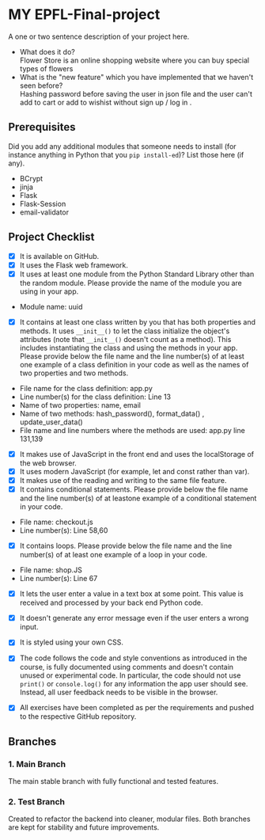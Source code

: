 # MY EPFL-Final-project

A one or two sentence description of your project here.

- What does it do?  
  Flower Store is an online shopping website where you can buy special types of flowers
- What is the "new feature" which you have implemented that we haven't seen before?  
  Hashing password before saving the user in json file and the user can't add to cart or add to wishist without sign up / log in .
  
## Prerequisites
Did you add any additional modules that someone needs to
install (for instance anything in Python that you `pip
install-ed`)? List those here (if any).
- BCrypt
- jinja
- Flask
- Flask-Session
- email-validator

## Project Checklist
- [x] It is available on GitHub.
- [x] It uses the Flask web framework.
- [x] It uses at least one module from the Python Standard
Library other than the random module.
Please provide the name of the module you are using in your
app.
- Module name: uuid
- [x] It contains at least one class written by you that has
both properties and methods. It uses `__init__()` to let the
class initialize the object's attributes (note that
`__init__()` doesn't count as a method). This includes
instantiating the class and using the methods in your app.
Please provide below the file name and the line number(s) of
at least one example of a class definition in your code as
well as the names of two properties and two methods.
- File name for the class definition: app.py
- Line number(s) for the class definition: Line 13
- Name of two properties: name, email
- Name of two methods: hash_password(), format_data() , update_user_data()
- File name and line numbers where the methods are used:  app.py line 131,139
- [x] It makes use of JavaScript in the front end and uses the
localStorage of the web browser.
- [x] It uses modern JavaScript (for example, let and const
rather than var).
- [x] It makes use of the reading and writing to the same file
feature.
- [x] It contains conditional statements. Please provide below
the file name and the line number(s) of at leastone example of a conditional statement in your code.
- File name: checkout.js
- Line number(s): Line 58,60
- [x] It contains loops. Please provide below the file name
and the line number(s) of at least
one example of a loop in your code.
- File name: shop.JS 
- Line number(s): Line 67
- [x] It lets the user enter a value in a text box at some
point.
This value is received and processed by your back end
Python code.
- [x] It doesn't generate any error message even if the user
enters a wrong input.
- [x] It is styled using your own CSS.
- [x] The code follows the code and style conventions as
introduced in the course, is fully documented using comments
and doesn't contain unused or experimental code.
In particular, the code should not use `print()` or
`console.log()` for any information the app user should see.
Instead, all user feedback needs to be visible in the
browser.
- [x] All exercises have been completed as per the
requirements and pushed to the respective GitHub repository.


## Branches

### 1. Main Branch
The main stable branch with fully functional and tested features.

### 2. Test Branch
Created to refactor the backend into cleaner, modular files. Both branches are kept for stability and future improvements.

